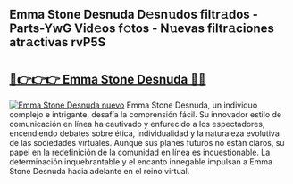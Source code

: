 ## Emma Stone Desnuda D𝚎sn𝚞dos filtr𝚊dos - Parts-YwG Vid𝚎os f𝚘tos - N𝚞evas filtr𝚊ciones atr𝚊ctivas rvP5S

# <h2><a href="http://mbd3zj2.tromn.icu/?c=Emma+Stone+Desnuda">🔗👉👉👉 Emma Stone Desnuda 🔗🔗</a></h2>

[![Emma Stone Desnuda nuevo](https://i.imgur.com/pEAQMta.gif)](http://mbd3zj2.tromn.icu/?c=Emma+Stone+Desnuda)
Emma Stone Desnuda, un individuo complejo e intrigante, desafía la comprensión fácil. Su innovador estilo de comunicación en línea ha cautivado y enfurecido a los espectadores, encendiendo debates sobre ética, individualidad y la naturaleza evolutiva de las sociedades virtuales. Aunque sus planes futuros no están claros, su papel en la redefinición de la comunidad en línea es incuestionable. La determinación inquebrantable y el encanto innegable impulsan a Emma Stone Desnuda hacia adelante en el reino virtual.
